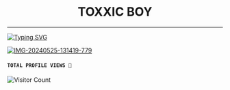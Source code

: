 <h1 align="center"> TOXXIC BOY</h1>
<p align="center">  
  
***
  
<a href="https://git.io/typing-svg"><img src="https://readme-typing-svg.demolab.com?font=Black+Ops+One&size=50&pause=1000&color=1BAFBAFF&center=true&width=910&height=100&lines=THANKS FOR CHOOSING;TOXXIC+TECH;CREATED+BY+TOXXIC+BOY;MUCH LOVE" alt="Typing SVG" /></a>

<a href="https://ibb.co/0Dg8Sy9"><img src="https://i.ibb.co/8KWTpgx/IMG-20240525-131419-779.jpg" alt="IMG-20240525-131419-779" border="0"></a>
  #### ```TOTAL PROFILE VIEWS 🧚```
![Visitor Count](https://profile-counter.glitch.me/Toxic1239/count.svg)
